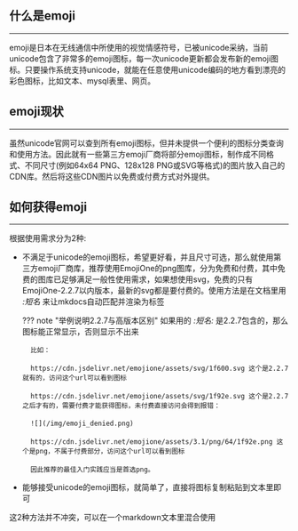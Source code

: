 ## **什么是emoji**

---

emoji是日本在无线通信中所使用的视觉情感符号，已被unicode采纳，当前unicode包含了非常多的emoji图标，每一次unicode更新都会发布新的emoji图标。只要操作系统支持unicode，就能在任意使用unicode编码的地方看到漂亮的彩色图标，比如文本、mysql表里、网页。

## **emoji现状**

---

虽然unicode官网可以查到所有emoji图标，但并未提供一个便利的图标分类查询和使用方法。因此就有一些第三方emoji厂商将部分emoji图标，制作成不同格式、不同尺寸(例如64x64 PNG、128x128 PNG或SVG等格式)的图片放入自己的CDN库。然后将这些CDN图片以免费或付费方式对外提供。

## **如何获得emoji**

---

根据使用需求分为2种:

- 不满足于unicode的emoji图标，希望更好看，并且尺寸可选，那么就使用第三方emoji厂商库，推荐使用EmojiOne的png图库，分为免费和付费，其中免费的图库已足够满足一般性使用需求，如果想使用svg，免费的只有EmojiOne-2.2.7以内版本，最新的svg都是要付费的。使用方法是在文档里用 *:短名* 来让mkdocs自动匹配并渲染为<img>标签

	??? note "举例说明2.2.7与高版本区别"
		如果用的 *:短名:* 是2.2.7包含的，那么图标能正常显示，否则显示不出来

		比如：

		https://cdn.jsdelivr.net/emojione/assets/svg/1f600.svg 这个是2.2.7就有的，访问这个url可以看到图标

		https://cdn.jsdelivr.net/emojione/assets/svg/1f92e.svg 这个是2.2.7之后才有的，需要付费才能获得图标，未付费直接访问会得到报错：

		![](/img/emoji_denied.png)

		https://cdn.jsdelivr.net/emojione/assets/3.1/png/64/1f92e.png 这个是png，不属于付费部分，访问这个url可以看到图标

		因此推荐的最佳入门实践应当是首选png。

- 能够接受unicode的emoji图标，就简单了，直接将图标复制粘贴到文本里即可

这2种方法并不冲突，可以在一个markdown文本里混合使用
